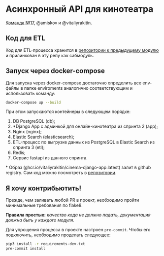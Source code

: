 # Асинхронный API для кинотеатра
[Команда №17](https://yandex-students.slack.com/archives/C03833GPQGH/p1652369332840549), @amiskov и @vitaliyrakitin.

## Код для ETL

Код для ETL-процесса хранится в [репозитории к предыдущему модулю](https://github.com/VitaliyRakitin/new_admin_panel_sprint_3/tree/main/01_etl) и прилинкован в эту репу как сабмодуль.

## Запуск через docker-compose

Для запуска через docker-compose достаточно определить все env-файлы в папке enviroments аналогично 
соответствующим и использовать команду:

```bash
docker-compose up --build
```

При этом запускаются контейнеры в следующем порядке:

1. DB PostgreSQL (db);
2. *Django App с админкой для онлайн-кинотеатра из спринта 2 (app);
3. Nginx (nginx);
4. Elastic Search (elasticsearch);
5. ETL-процесс по выгрузке данных из PostgreSQL в Elastic Search из спринта 3 (etl);
6. Redis;
7. Сервис fastapi из данного спринта. 

\* Образ (ghcr.io/vitaliyrakitin/cinema-django-app:latest) залит в github registry. 
Сам код можно посмотреть в [репозитории](https://github.com/VitaliyRakitin/new_admin_panel_sprint_2/tree/main/01_docker_compose/app).

## Я хочу контрибьютить!

Прежде, чем заливать любой PR в проект, необходимо пройти минимальные требования по flake8.

**Правила простые:** *качество кода не должно падать, документация должна быть у каждого модуля.*

Для упрощения процесса в проекте настроен `pre-commit`. 
Чтобы его подключить, необходимо проделать следующее:

```bash
pip3 install -r requirements-dev.txt
pre-commit install
```
